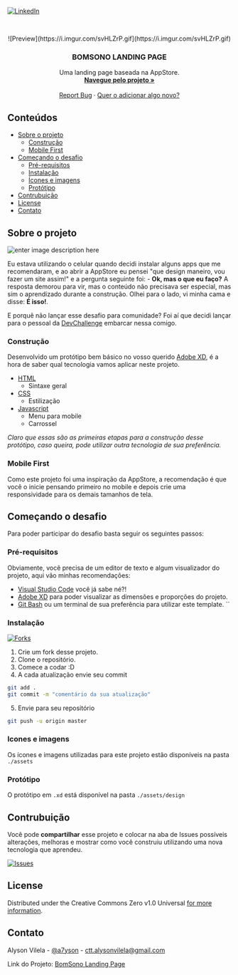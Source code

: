 [![LinkedIn][linkedin-shield]][linkedin-url]



<br />
<p align="center">
    ![Preview](https://i.imgur.com/svHLZrP.gif](https://i.imgur.com/svHLZrP.gif)

<h3 align="center">BOMSONO LANDING PAGE</h3>

  <p align="center">
    Uma landing page baseada na AppStore.
    <br />
    <a href="https://github.com/alysonvilela/Bomsono-Landing-Page"><strong>Navegue pelo projeto »</strong></a>
    <br />
    <br />
    <a href="https://github.com/alysonvilela/Bomsono-Landing-Page/issues">Report Bug</a>
    ·
    <a href="https://github.com/alysonvilela/Bomsono-Landing-Page/issues">Quer o adicionar algo novo?</a>
  </p>
</p>



<!-- TABLE OF CONTENTS -->
## Conteúdos

* [Sobre o projeto](#sobre-o-projeto)
  * [Construção](#construção)
  * [Mobile First](#mobile-first)
* [Começando o desafio](#começando-o-desafio)
  * [Pré-requisitos](#pré-requisitos)
  * [Instalação](#instalação)
  * [Ícones e imagens](#ícones-e-imagens)
  * [Protótipo](#protótipo)
* [Contrubuição](#contribuição)
* [License](#license)
* [Contato](#contato)



<!-- ABOUT THE PROJECT -->
## Sobre o projeto

![enter image description here](https://i.imgur.com/kKegiXC.png)

Eu estava utilizando o celular quando decidi instalar alguns apps que me recomendaram, e ao abrir a AppStore eu pensei "que design maneiro, vou fazer um site assim!" e a pergunta seguinte foi:
	- **Ok, mas o que eu faço?**
	A resposta demorou para vir, mas o conteúdo não precisava ser especial, mas sim o aprendizado durante a construção. Olhei para o lado, vi minha cama e disse: **É isso!**.

 E porquê não lançar esse desafio para comunidade? Foi aí que decidi lançar para o pessoal da [DevChallenge](https://devchallenge.now.sh/) embarcar nessa comigo.

### Construção
Desenvolvido um protótipo bem básico no vosso querido [Adobe XD](), é a hora de saber qual tecnologia vamos aplicar neste projeto.

* [HTML](https://developer.mozilla.org/pt-BR/docs/Web/HTML)
	* Sintaxe geral
* [CSS](https://developer.mozilla.org/pt-BR/docs/Web/CSS)
	* Estilização
* [Javascript](https://developer.mozilla.org/pt-BR/docs/Web/Javascript)
	* Menu para mobile
	* Carrossel

*Claro que essas são as primeiras etapas para a construção desse protótipo, caso queira, pode utilizar outra tecnologia de sua preferência.*

### Mobile First
Como este projeto foi uma inspiração da AppStore, a recomendação é que você o inicie pensando primeiro no mobile e depois crie uma responsividade para os demais tamanhos de tela.

<!-- GETTING STARTED -->
## Começando o desafio

Para poder participar do desafio basta seguir os seguintes passos:

### Pré-requisitos
Obviamente, você precisa de um editor de texto e algum visualizador do projeto, aqui vão minhas recomendações:

- [Visual Studio Code](https://code.visualstudio.com/) você já sabe né?!
- [Adobe XD](https://www.adobe.com/br/products/xd.html) para poder visualizar as dimensões e proporções  do projeto.
- [Git Bash](https://git-scm.com/download/win) ou um terminal de sua preferência para utilizar este template.
``

### Instalação

[![Forks][forks-shield]][forks-url]



1. Crie um fork desse projeto.
2. Clone o repositório.
3. Comece a codar :D
4. A cada atualização envie seu commit
```sh
git add .
git commit -m "comentário da sua atualização"
```
5. Envie para seu repositório
```sh
git push -u origin master
```


### Icones e imagens
Os ícones e imagens utilizadas para este projeto estão disponíveis na pasta ``./assets``

### Protótipo
O protótipo em ``.xd`` está disponível na pasta ``./assets/design``

<!-- CONTRIBUTING -->
## Contrubuição

Você pode **compartilhar** esse projeto e colocar na aba de Issues possíveis alterações, melhoras e mostrar como você construiu utilizando uma nova tecnologia que aprendeu.


[![Issues][issues-shield]][issues-url]

<!-- LICENSE -->
## License

Distributed under the Creative Commons Zero v1.0 Universal [for more information][license-url].



<!-- CONTACT -->
## Contato

Alyson Vilela - [@a7yson](https://twitter.com/a7yson) - ctt.alysonvilela@gmail.com

Link do Projeto: [BomSono Landing Page](https://github.com/alysonvilela/Bomsono-Landing-Page)

<!-- MARKDOWN LINKS & IMAGES -->
[forks-shield]: https://img.shields.io/github/forks/alysonvilela/Bomsono-Landing-Page.svg?style=flat-square
[forks-url]: https://github.com/alysonvilela/Bomsono-Landing-Page/network/members
[issues-shield]: https://img.shields.io/github/issues/alysonvilela/Bomsono-Landing-Page.svg?style=flat-square
[issues-url]: https://github.com/alysonvilela/Bomsono-Landing-Page/issues
[license-url]: https://github.com/alysonvilela/Bomsono-Landing-Page/blob/master/LICENSE
[linkedin-shield]: https://img.shields.io/badge/-LinkedIn-black.svg?style=flat-square&logo=linkedin&colorB=555
[linkedin-url]: https://linkedin.com/in/alysonvilela
